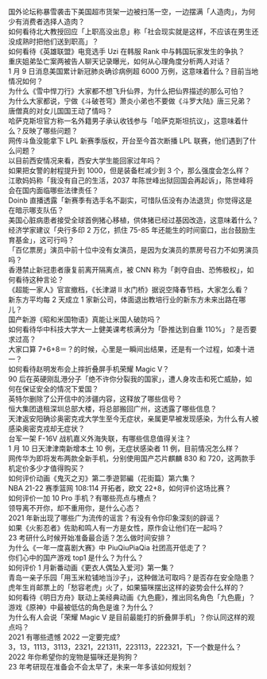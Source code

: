 国外论坛称暴雪袭击下美国超市货架一边被扫荡一空，一边摆满「人造肉」，为何少有消费者选择人造肉？  
如何看待北大教授回应「上职高没出息」称「社会现实就是这样，不应该在男生还没成熟时把他们送到职高」？  
如何看待《英雄联盟》电竞选手 Uzi 在韩服 Rank 中与韩国玩家发生的争执？  
重庆姐弟坠亡案两被告人聊天记录曝光，如何从心理角度分析两人对话？  
1 月 9 日消息美国累计新冠肺炎确诊病例超 6000 万例，这意味着什么？目前当地情况如何？  
为什么《雪中悍刀行》大家都不想飞升仙界，为什么把仙界描述的那么可怕？  
为什么大家都说，宁做《斗破苍穹》萧炎小弟也不要做《斗罗大陆》唐三兄弟？  
唐僧真的对女儿国国王动了情吗？  
哈萨克斯坦官方称一名外籍男子承认收钱参与「哈萨克斯坦抗议」，这意味着什么？反映了哪些问题？  
网传斗鱼没能拿下 LPL 新赛季版权，开台至今首次断播 LPL 联赛，他们遇到了什么问题？  
以目前西安情况来看，西安大学生能回家过年吗？  
如果把女警的射程提升到 1000，但是装备栏减少到 3 个，那么强度会怎么样？  
江歌妈妈称「我没有自己的生活，2037 年陈世峰出狱回国会再起诉」，陈世峰将会在国内面临哪些法律责任？  
Doinb 直播透露「新赛季有选手名不副实，可惜队伍没有办法退货」你觉得这是在暗示哪支队伍？  
美国心脏病患者接受全球首例猪心移植，供体猪已经过基因改造，这意味着什么？  
经济学家建议「央行多印 2 万亿，抓住 75-85 年还能生的时间窗口，出台鼓励生育基金」，这可行吗？  
「百亿票房」演员中前十位中没有女演员，是因为女演员的票房号召力不如男演员吗？  
香港禁止新冠患者康复前离开隔离点，被 CNN 称为「剥夺自由、恐怖极权」，如何看待这种言论？  
《超能一家人》官宣撤档，《长津湖 II 水门桥》据说空降春节档，大家怎么看？  
新东方平均每 2 天成立 1 家新公司，体面退出教培行业的新东方未来出路在哪儿？  
国产新游《昭和米国物语》真能让米国人破防吗？  
如何看待华中科技大学大一上健美课考核满分为「卧推达到自重 110%」？是否要求过高？  
大家口算 7+6+8＝？的时候，心里是一瞬间出结果，还是有一个过程，如凑十进一？  
如何看待赵明发布会上摔折叠屏手机荣耀 Magic V？  
90 后在英硬刚乱港分子「绝不许你分裂我的国家」，遭人身攻击和死亡威胁，如何在保证安全的情况下爱国？  
英特尔删除了公开信中的涉疆内容，这释放了哪些信号？  
恒大集团退租深圳总部大楼，将总部搬回广州，这透露了哪些信息？  
天津返安阳确诊奥密克戎大学生至今无症状，亲属更早被发现感染，为什么有人被感染奥密克戎却无症状？  
台军一架 F-16V 战机嘉义外海失联，有哪些信息值得关注？  
1 月 10 日天津津南新增本土 10 例，无症状感染者 11 例，目前情况怎么样？  
网传华为即将发布两款全新手机，分别使用国产芯片麒麟 830 和 720，这两款手机定价多少才值得购买？  
如何评价动画《鬼灭之刃》第二季遊郭編（花街篇）第六集？  
NBA 21-22 赛季篮网 108:114 开拓者，欧文 22+8，如何评价这场比赛？  
如何评价一加 10 Pro 手机？有哪些亮点与槽点？  
领导离不开你，却不重用你，是什么心态？  
2021 年新出现了哪些广为流传的谣言？有没有令你印象深刻的辟谣？  
如果《火影忍者》佐助和鸣人有一方是女性，原作会让他们在一起吗？  
23 考研什么时候开始准备最合适？怎么做时间安排？  
为什么《一年一度喜剧大赛》中 PiuQiuPiaQia 社团高开低走了？  
你们心中的国产游戏 top1 是什么？为什么？  
如何评价 1 月新番动画《更衣人偶坠入爱河》第一集？  
青岛一亲子乐园「用玉米粒铺地当沙子」，这种做法可取吗？是否存在安全隐患？  
虎年生肖邮票上的「愁容老虎」火了，如果猫咪摆出这样的姿势会什么样的？  
如何看待《明日方舟》联动上美经典动画《九色鹿》，推出同名角色「九色鹿」？  
游戏《原神》中最被低估的角色是谁？为什么？  
为什么有人会说「荣耀 Magic V 是目前最能打的折叠屏手机」？你认同这样的观点吗？  
2021 有哪些遗憾 2022 一定要完成?  
3，13，1113，3113，2321，221311，223113，222321，下一个数是什么？  
2022 年你希望你的宠物是猫咪还是狗狗？  
23 年考研现在准备会不会太早了，未来一年多该如何规划？  
